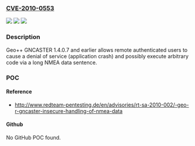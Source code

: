### [CVE-2010-0553](https://cve.mitre.org/cgi-bin/cvename.cgi?name=CVE-2010-0553)
![](https://img.shields.io/static/v1?label=Product&message=n%2Fa&color=blue)
![](https://img.shields.io/static/v1?label=Version&message=n%2Fa&color=blue)
![](https://img.shields.io/static/v1?label=Vulnerability&message=n%2Fa&color=brighgreen)

### Description

Geo++ GNCASTER 1.4.0.7 and earlier allows remote authenticated users to cause a denial of service (application crash) and possibly execute arbitrary code via a long NMEA data sentence.

### POC

#### Reference
- http://www.redteam-pentesting.de/en/advisories/rt-sa-2010-002/-geo-r-gncaster-insecure-handling-of-nmea-data

#### Github
No GitHub POC found.

